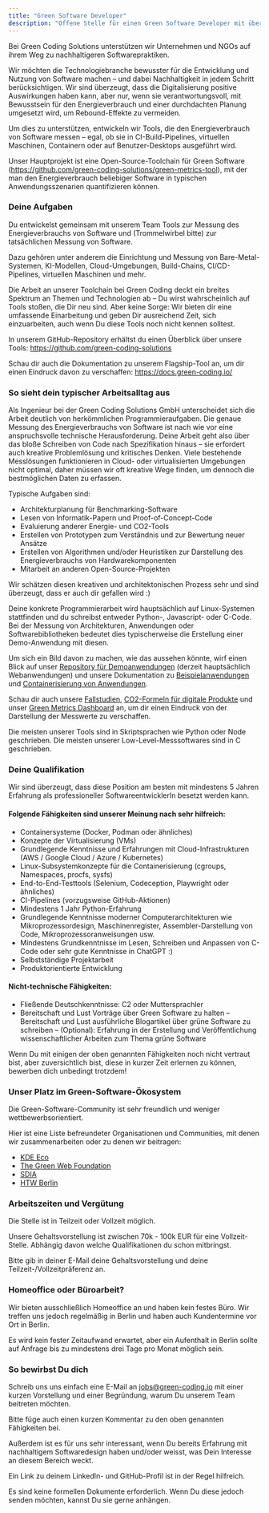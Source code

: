 ```yaml
---
title: "Green Software Developer"
description: "Offene Stelle für einen Green Software Developer mit über 5 Jahren Erfahrung bei der Green Coding Solutions GmbH zur Arbeit an nachhaltiger Software."
---
```


Bei Green Coding Solutions unterstützen wir Unternehmen und NGOs auf ihrem Weg zu nachhaltigeren Softwarepraktiken.

Wir möchten die Technologiebranche bewusster für die Entwicklung und Nutzung von Software machen – und dabei Nachhaltigkeit in jedem Schritt berücksichtigen. Wir sind überzeugt, dass die Digitalisierung positive Auswirkungen haben kann, aber nur, wenn sie verantwortungsvoll, mit Bewusstsein für den Energieverbrauch und einer durchdachten Planung umgesetzt wird, um Rebound-Effekte zu vermeiden.

Um dies zu unterstützen, entwickeln wir Tools, die den Energieverbrauch von Software messen – egal, ob sie in CI-Build-Pipelines, virtuellen Maschinen, Containern oder auf Benutzer-Desktops ausgeführt wird.

Unser Hauptprojekt ist eine Open-Source-Toolchain für Green Software (https://github.com/green-coding-solutions/green-metrics-tool), mit der man den Energieverbrauch beliebiger Software in typischen Anwendungsszenarien quantifizieren können.



### Deine Aufgaben
Du entwickelst gemeinsam mit unserem Team Tools zur Messung des Energieverbrauchs von Software und (Trommelwirbel bitte) zur tatsächlichen Messung von Software.

Dazu gehören unter anderem die Einrichtung und Messung von Bare-Metal-Systemen, KI-Modellen, Cloud-Umgebungen, Build-Chains, CI/CD-Pipelines, virtuellen Maschinen und mehr.

Die Arbeit an unserer Toolchain bei Green Coding deckt ein breites Spektrum an Themen und Technologien ab – Du wirst wahrscheinlich auf Tools stoßen, die Dir neu sind. Aber keine Sorge: Wir bieten dir eine umfassende Einarbeitung und geben Dir ausreichend Zeit, sich einzuarbeiten, auch wenn Du diese Tools noch nicht kennen solltest.

In unserem GitHub-Repository erhältst du einen Überblick über unsere Tools: https://github.com/green-coding-solutions

Schau dir auch die Dokumentation zu unserem Flagship-Tool an, um dir einen Eindruck davon zu verschaffen: https://docs.green-coding.io/


### So sieht dein typischer Arbeitsalltag aus

Als Ingenieur bei der Green Coding Solutions GmbH unterscheidet sich die Arbeit deutlich von herkömmlichen Programmieraufgaben. Die genaue Messung des Energieverbrauchs von Software ist nach wie vor eine anspruchsvolle technische Herausforderung. Deine Arbeit geht also über das bloße Schreiben von Code nach Spezifikation hinaus – sie erfordert auch kreative Problemlösung und kritisches Denken. Viele bestehende Messlösungen funktionieren in Cloud- oder virtualisierten Umgebungen nicht optimal, daher müssen wir oft kreative Wege finden, um dennoch die bestmöglichen Daten zu erfassen.

Typische Aufgaben sind:
- Architekturplanung für Benchmarking-Software
- Lesen von Informatik-Papern und Proof-of-Concept-Code
- Evaluierung anderer Energie- und CO2-Tools
- Erstellen von Prototypen zum Verständnis und zur Bewertung neuer Ansätze
- Erstellen von Algorithmen und/oder Heuristiken zur Darstellung des Energieverbrauchs von Hardwarekomponenten
- Mitarbeit an anderen Open-Source-Projekten

Wir schätzen diesen kreativen und architektonischen Prozess sehr und sind überzeugt, dass er auch dir gefallen wird :)

Deine konkrete Programmierarbeit wird hauptsächlich auf Linux-Systemen stattfinden und du schreibst entweder Python-, Javascript- oder C-Code.
Bei der Messung von Architekturen, Anwendungen oder Softwarebibliotheken bedeutet dies typischerweise die Erstellung einer Demo-Anwendung mit diesen.

Um sich ein Bild davon zu machen, wie das aussehen könnte, wirf einen Blick auf unser [Repository für Demoanwendungen](https://github.com/green-coding-solutions/example-applications) (derzeit hauptsächlich Webanwendungen) und unsere Dokumentation zu [Beispielanwendungen](https://docs.green-coding.io/docs/prologue/example-applications/) und [Containerisierung von Anwendungen](https://docs.green-coding.io/docs/measuring/containerizing-applications/).

Schau dir auch unsere [Fallstudien](), [CO2-Formeln für digitale Produkte]() und unser [Green Metrics Dashboard](https://metrics.green-coding.io) an, um dir einen Eindruck von der Darstellung der Messwerte zu verschaffen.

Die meisten unserer Tools sind in Skriptsprachen wie Python oder Node geschrieben. Die meisten unserer Low-Level-Messsoftwares sind in C geschrieben.

### Deine Qualifikation

Wir sind überzeugt, dass diese Position am besten mit mindestens 5 Jahren Erfahrung als professioneller SoftwareentwicklerIn besetzt werden kann.

#### Folgende Fähigkeiten sind unserer Meinung nach sehr hilfreich:
- Containersysteme (Docker, Podman oder ähnliches)
- Konzepte der Virtualisierung (VMs)
- Grundlegende Kenntnisse und Erfahrungen mit Cloud-Infrastrukturen (AWS / Google Cloud / Azure / Kubernetes)
- Linux-Subsystemkonzepte für die Containerisierung (cgroups, Namespaces, procfs, sysfs)
- End-to-End-Testtools (Selenium, Codeception, Playwright oder ähnliches)
- CI-Pipelines (vorzugsweise GitHub-Aktionen)
- Mindestens 1 Jahr Python-Erfahrung
- Grundlegende Kenntnisse moderner Computerarchitekturen wie Mikroprozessordesign, Maschinenregister, Assembler-Darstellung von Code, Mikroprozessoranweisungen usw.
- Mindestens Grundkenntnisse im Lesen, Schreiben und Anpassen von C-Code oder sehr gute Kenntnisse in ChatGPT :)
- Selbstständige Projektarbeit
- Produktorientierte Entwicklung

#### Nicht-technische Fähigkeiten:
- Fließende Deutschkenntnisse: C2 oder Muttersprachler
- Bereitschaft und Lust Vorträge über Green Software zu halten
– Bereitschaft und Lust ausführliche Blogartikel über grüne Software zu schreiben
– (Optional): Erfahrung in der Erstellung und Veröffentlichung wissenschaftlicher Arbeiten zum Thema grüne Software

Wenn Du mit einigen der oben genannten Fähigkeiten noch nicht vertraut bist, aber zuversichtlich bist, diese in kurzer Zeit erlernen zu können, bewerben dich unbedingt trotzdem!


### Unser Platz im Green-Software-Ökosystem

Die Green-Software-Community ist sehr freundlich und weniger wettbewerbsorientiert.

Hier ist eine Liste befreundeter Organisationen und Communities, mit denen wir zusammenarbeiten oder zu denen wir beitragen:
- [KDE Eco](https://eco.kde.org/)
- [The Green Web Foundation](https://www.thegreenwebfoundation.org/)
- [SDIA](https://sdialliance.org)
- [HTW Berlin](https://htw-berlin.de)

### Arbeitszeiten und Vergütung

Die Stelle ist in Teilzeit oder Vollzeit möglich.

Unsere Gehaltsvorstellung ist zwischen 70k - 100k EUR für eine Vollzeit-Stelle. Abhängig davon welche Qualifikationen du schon mitbringst.

Bitte gib in deiner E-Mail deine Gehaltsvorstellung und deine Teilzeit-/Vollzeitpräferenz an.


### Homeoffice oder Büroarbeit?

Wir bieten ausschließlich Homeoffice an und haben kein festes Büro. Wir treffen uns jedoch regelmäßig in Berlin und haben auch Kundentermine vor Ort in Berlin.

Es wird kein fester Zeitaufwand erwartet, aber ein Aufenthalt in Berlin sollte auf Anfrage bis zu mindestens drei Tage pro Monat möglich sein.


### So bewirbst Du dich
Schreib uns uns einfach eine E-Mail an jobs@green-coding.io mit einer kurzen Vorstellung und einer Begründung, warum Du unserem Team beitreten möchten.

Bitte füge auch einen kurzen Kommentar zu den oben genannten Fähigkeiten bei.

Außerdem ist es für uns sehr interessant, wenn Du bereits Erfahrung mit nachhaltigem Softwaredesign haben und/oder weisst, was Dein Interesse an diesem Bereich weckt.

Ein Link zu deinem LinkedIn- und GitHub-Profil ist in der Regel hilfreich.

Es sind keine formellen Dokumente erforderlich. Wenn Du diese jedoch senden möchten, kannst Du sie gerne anhängen.